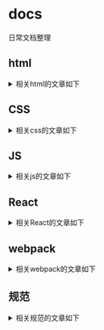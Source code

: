# docs
日常文档整理


## html

<details>
    <summary>相关html的文章如下</summary>
    
     
    
</details>


## CSS

<details>
    <summary>相关css的文章如下</summary>
    
     
    
</details>

## JS
<details>
    <summary>相关js的文章如下</summary>
    
     
    []
    
</details>

## React

<details>
    <summary>相关React的文章如下</summary>
    
     
    
</details>

## webpack


<details>
    <summary>相关webpack的文章如下</summary>
    
     
[webpack(1)学习](https://github.com/krislee94/docs/blob/master/webpack%20-%20(%E4%B8%80).md)

[webpack(2)学习](https://github.com/krislee94/docs/blob/master/webpack4-%EF%BC%88%E4%BA%8C%EF%BC%89.md)


[webpack-ssr(3)](https://github.com/krislee94/docs/blob/master/webpack-SSR)

[webpack(4)构建性能的优化](https://github.com/krislee94/docs/issues/7)

[webpack(5)速度与体积的分析](https://github.com/krislee94/docs/issues/6)

[webpack(6)日志，构建异常](https://github.com/krislee94/docs/issues/3)


[与webpack同为打包工具的gulp](https://github.com/krislee94/docs/blob/master/gulp%E6%89%93%E5%8C%85.md)



    
</details>


## 规范

<details>
    <summary>相关规范的文章如下</summary>


[Airbnb 规范整理](https://github.com/krislee94/docs/blob/master/%E6%95%B4%E7%90%86Airbnb%E7%9A%84JS%E5%86%85%E5%AE%B9.md) 
    
</details>



